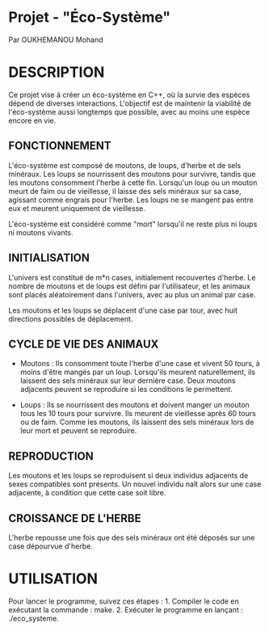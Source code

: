 # Projet - "Éco-Système"

Par OUKHEMANOU Mohand

# DESCRIPTION

Ce projet vise à créer un éco-système en C++, où la survie des espèces dépend de diverses interactions. L'objectif est de maintenir la viabilité de l'éco-système aussi longtemps que possible, avec au moins une espèce encore en vie.

## FONCTIONNEMENT

L'éco-système est composé de moutons, de loups, d'herbe et de sels minéraux. Les loups se nourrissent des moutons pour survivre, tandis que les moutons consomment l'herbe à cette fin. Lorsqu'un loup ou un mouton meurt de faim ou de vieillesse, il laisse des sels minéraux sur sa case, agissant comme engrais pour l'herbe. Les loups ne se mangent pas entre eux et meurent uniquement de vieillesse.

L'éco-système est considéré comme "mort" lorsqu'il ne reste plus ni loups ni moutons vivants.

## INITIALISATION

L'univers est constitué de m*n cases, initialement recouvertes d'herbe. Le nombre de moutons et de loups est défini par l'utilisateur, et les animaux sont placés aléatoirement dans l'univers, avec au plus un animal par case.

Les moutons et les loups se déplacent d'une case par tour, avec huit directions possibles de déplacement.

## CYCLE DE VIE DES ANIMAUX

- Moutons : Ils consomment toute l'herbe d'une case et vivent 50 tours, à moins d'être mangés par un loup. Lorsqu'ils meurent naturellement, ils laissent des sels minéraux sur leur dernière case. Deux moutons adjacents peuvent se reproduire si les conditions le permettent.

- Loups : Ils se nourrissent des moutons et doivent manger un mouton tous les 10 tours pour survivre. Ils meurent de vieillesse après 60 tours ou de faim. Comme les moutons, ils laissent des sels minéraux lors de leur mort et peuvent se reproduire.

## REPRODUCTION 

Les moutons et les loups se reproduisent si deux individus adjacents de sexes compatibles sont présents. Un nouvel individu naît alors sur une case adjacente, à condition que cette case soit libre.

## CROISSANCE DE L'HERBE

L'herbe repousse une fois que des sels minéraux ont été déposés sur une case dépourvue d'herbe.

# **UTILISATION**

Pour lancer le programme, suivez ces étapes :
    1. Compiler le code en exécutant la commande : make.
    2. Exécuter le programme en lançant : ./eco_systeme.
